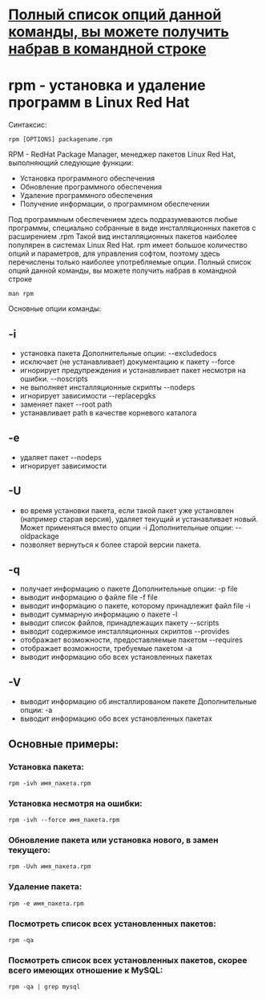 

# <a href="http://unix-tut.blogspot.com/2010/02/rpm-linux-red-hat.html" target="_blank">Полный список опций данной команды, вы можете получить набрав в командной строке</a>


# rpm - установка и удаление программ в Linux Red Hat
Синтаксис:

    rpm [OPTIONS] packagename.rpm
RPM - RedHat Package Manager, менеджер пакетов Linux Red Hat, выполняющий следующие функции:
* Установка программного обеспечения
* Обновление программного обеспечения
* Удаление программного обеспечения
* Получение информации, о программном обеспечении

Под программным обеспечением здесь подразумеваются любые программы, специально собранные в виде инсталляционных пакетов с расширением .rpm
Такой вид инсталляционных пакетов наиболее популярен в системах Linux Red Hat.
rpm имеет большое количество опций и параметров, для управления софтом, поэтому здесь перечислены только наиболее употребляемые опции. Полный список опций данной команды, вы можете получить набрав в командной строке

    man rpm

Основные опции команды:
## -i
- установка пакета
Дополнительные опции:
--excludedocs
- исключает (не устанавливает) документацию к пакету
--force
- игнорирует предупреждения и устанавливает пакет несмотря на ошибки.
--noscripts
- не выполняет инсталляционные скрипты
--nodeps
- игнорирует зависимости
--replacepgks
- заменяет пакет
--root path
- устанавливает path в качестве корневого каталога
## -e
- удаляет пакет
--nodeps
- игнорирует зависимости
## -U
- во время установки пакета, если такой пакет уже установлен (например старая версия), удаляет текущий и устанавливает новый. Может применяться вместо опции -i
Дополнительные опции:
--oldpackage
- позволяет вернуться к более старой версии пакета.
## -q
- получает информацию о пакете
Дополнительные опции:
-p file
- выводит информацию о файле file
-f file
- выводит информацию о пакете, которому принадлежит файл file
-i
- выводит суммарную информацию о пакете
-l
- выводит список файлов, принадлежащих пакету
--scripts
- выводит содержимое инсталляционных скриптов
--provides
- отображает возможности, предоставляемые пакетом
--requires
- отображает возможности, требуемые пакетом
-a
- выводит информацию обо всех установленных пакетах
## -V
- выводит информацию об инсталлированом пакете
Дополнительные опции:
-a
- выводит информацию обо всех установленных пакетах

## Основные примеры:

### Установка пакета:
    rpm -ivh имя_пакета.rpm
### Установка несмотря на ошибки:

    rpm -ivh --force имя_пакета.rpm
### Обновление пакета или установка нового, в замен текущего:

    rpm -Uvh имя_пакета.rpm
### Удаление пакета:

    rpm -e имя_пакета.rpm
### Посмотреть список всех установленных пакетов:

    rpm -qa
### Посмотреть список всех установленных пакетов, скорее всего имеющих отношение к MySQL:

    rpm -qa | grep mysql 








